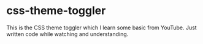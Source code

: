 # css-theme-toggler
This is the CSS theme toggler which I learn some basic from YouTube. Just written code while watching and understanding.
